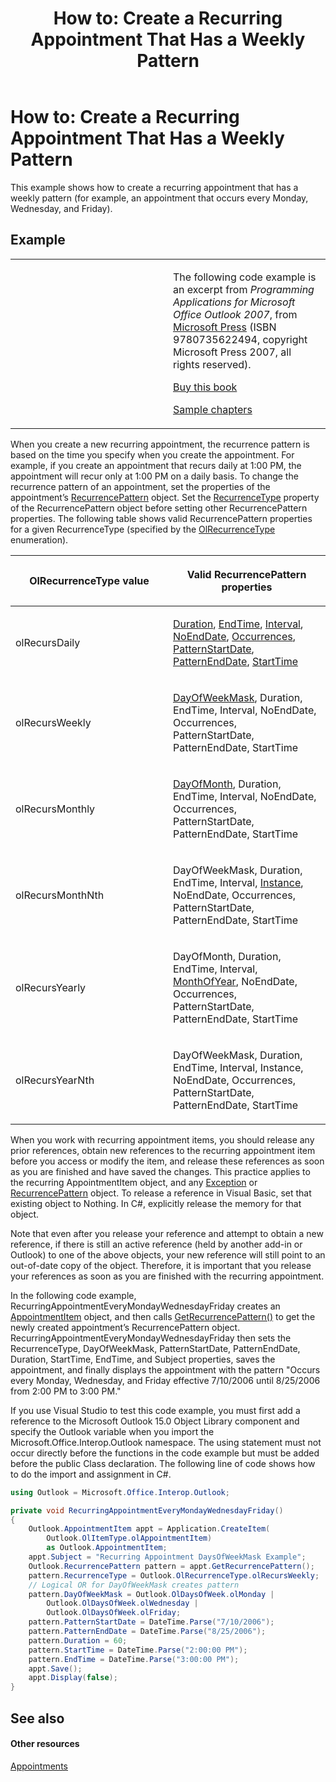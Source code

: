 ﻿---
title: 'How to: Create a Recurring Appointment That Has a Weekly Pattern'
TOCTitle: 'How to: Create a Recurring Appointment That Has a Weekly Pattern'
ms:assetid: 20b46b26-e278-451b-9e35-36683205d164
ms:mtpsurl: https://msdn.microsoft.com/en-us/library/Ff184595(v=office.15)
ms:contentKeyID: 55119810
ms.date: 07/24/2014
mtps_version: v=office.15
dev_langs:
- csharp
---

# How to: Create a Recurring Appointment That Has a Weekly Pattern

This example shows how to create a recurring appointment that has a weekly pattern (for example, an appointment that occurs every Monday, Wednesday, and Friday).

## Example

<table>
<colgroup>
<col style="width: 50%" />
<col style="width: 50%" />
</colgroup>
<tbody>
<tr class="odd">
<td><p></p></td>
<td><p>The following code example is an excerpt from <em>Programming Applications for Microsoft Office Outlook 2007</em>, from <a href="http://www.microsoft.com/learning/books/default.mspx">Microsoft Press</a> (ISBN 9780735622494, copyright Microsoft Press 2007, all rights reserved).</p>
<p><a href="http://www.amazon.com/gp/product/0735622493?ie=utf8%26tag=msmsdn-20%26linkcode=as2%26camp=1789%26creative=9325%26creativeasin=0735622493">Buy this book</a></p>
<p><a href="https://msdn.microsoft.com/en-us/library/cc513844(v=office.15)">Sample chapters</a></p></td>
</tr>
</tbody>
</table>


When you create a new recurring appointment, the recurrence pattern is based on the time you specify when you create the appointment. For example, if you create an appointment that recurs daily at 1:00 PM, the appointment will recur only at 1:00 PM on a daily basis. To change the recurrence pattern of an appointment, set the properties of the appointment’s [RecurrencePattern](https://msdn.microsoft.com/en-us/library/bb608903\(v=office.15\)) object. Set the [RecurrenceType](https://msdn.microsoft.com/en-us/library/bb623463\(v=office.15\)) property of the RecurrencePattern object before setting other RecurrencePattern properties. The following table shows valid RecurrencePattern properties for a given RecurrenceType (specified by the [OlRecurrenceType](https://msdn.microsoft.com/en-us/library/bb647129\(v=office.15\)) enumeration).

<table>
<colgroup>
<col style="width: 50%" />
<col style="width: 50%" />
</colgroup>
<thead>
<tr class="header">
<th><p>OlRecurrenceType value</p></th>
<th><p>Valid RecurrencePattern properties</p></th>
</tr>
</thead>
<tbody>
<tr class="odd">
<td><p>olRecursDaily</p></td>
<td><p><a href="https://msdn.microsoft.com/en-us/library/bb644889(v=office.15)">Duration</a>, <a href="https://msdn.microsoft.com/en-us/library/bb644544(v=office.15)">EndTime</a>, <a href="https://msdn.microsoft.com/en-us/library/bb624287(v=office.15)">Interval</a>, <a href="https://msdn.microsoft.com/en-us/library/bb646849(v=office.15)">NoEndDate</a>, <a href="https://msdn.microsoft.com/en-us/library/bb611303(v=office.15)">Occurrences</a>, <a href="https://msdn.microsoft.com/en-us/library/bb624492(v=office.15)">PatternStartDate</a>, <a href="https://msdn.microsoft.com/en-us/library/bb609279(v=office.15)">PatternEndDate</a>, <a href="https://msdn.microsoft.com/en-us/library/bb646324(v=office.15)">StartTime</a></p></td>
</tr>
<tr class="even">
<td><p>olRecursWeekly</p></td>
<td><p><a href="https://msdn.microsoft.com/en-us/library/bb609163(v=office.15)">DayOfWeekMask</a>, Duration, EndTime, Interval, NoEndDate, Occurrences, PatternStartDate, PatternEndDate, StartTime</p></td>
</tr>
<tr class="odd">
<td><p>olRecursMonthly</p></td>
<td><p><a href="https://msdn.microsoft.com/en-us/library/bb622604(v=office.15)">DayOfMonth</a>, Duration, EndTime, Interval, NoEndDate, Occurrences, PatternStartDate, PatternEndDate, StartTime</p></td>
</tr>
<tr class="even">
<td><p>olRecursMonthNth</p></td>
<td><p>DayOfWeekMask, Duration, EndTime, Interval, <a href="https://msdn.microsoft.com/en-us/library/bb645269(v=office.15)">Instance</a>, NoEndDate, Occurrences, PatternStartDate, PatternEndDate, StartTime</p></td>
</tr>
<tr class="odd">
<td><p>olRecursYearly</p></td>
<td><p>DayOfMonth, Duration, EndTime, Interval, <a href="https://msdn.microsoft.com/en-us/library/bb610515(v=office.15)">MonthOfYear</a>, NoEndDate, Occurrences, PatternStartDate, PatternEndDate, StartTime</p></td>
</tr>
<tr class="even">
<td><p>olRecursYearNth</p></td>
<td><p>DayOfWeekMask, Duration, EndTime, Interval, Instance, NoEndDate, Occurrences, PatternStartDate, PatternEndDate, StartTime</p></td>
</tr>
</tbody>
</table>


When you work with recurring appointment items, you should release any prior references, obtain new references to the recurring appointment item before you access or modify the item, and release these references as soon as you are finished and have saved the changes. This practice applies to the recurring AppointmentItem object, and any [Exception](https://msdn.microsoft.com/en-us/library/bb610440\(v=office.15\)) or [RecurrencePattern](https://msdn.microsoft.com/en-us/library/bb608903\(v=office.15\)) object. To release a reference in Visual Basic, set that existing object to Nothing. In C\#, explicitly release the memory for that object.

Note that even after you release your reference and attempt to obtain a new reference, if there is still an active reference (held by another add-in or Outlook) to one of the above objects, your new reference will still point to an out-of-date copy of the object. Therefore, it is important that you release your references as soon as you are finished with the recurring appointment.

In the following code example, RecurringAppointmentEveryMondayWednesdayFriday creates an [AppointmentItem](https://msdn.microsoft.com/en-us/library/bb645611\(v=office.15\)) object, and then calls [GetRecurrencePattern()](https://msdn.microsoft.com/en-us/library/bb652582\(v=office.15\)) to get the newly created appointment’s RecurrencePattern object. RecurringAppointmentEveryMondayWednesdayFriday then sets the RecurrenceType, DayOfWeekMask, PatternStartDate, PatternEndDate, Duration, StartTime, EndTime, and Subject properties, saves the appointment, and finally displays the appointment with the pattern "Occurs every Monday, Wednesday, and Friday effective 7/10/2006 until 8/25/2006 from 2:00 PM to 3:00 PM."

If you use Visual Studio to test this code example, you must first add a reference to the Microsoft Outlook 15.0 Object Library component and specify the Outlook variable when you import the Microsoft.Office.Interop.Outlook namespace. The using statement must not occur directly before the functions in the code example but must be added before the public Class declaration. The following line of code shows how to do the import and assignment in C\#.

``` csharp
using Outlook = Microsoft.Office.Interop.Outlook;
```

``` csharp
private void RecurringAppointmentEveryMondayWednesdayFriday()
{
    Outlook.AppointmentItem appt = Application.CreateItem(
        Outlook.OlItemType.olAppointmentItem)
        as Outlook.AppointmentItem;
    appt.Subject = "Recurring Appointment DaysOfWeekMask Example";
    Outlook.RecurrencePattern pattern = appt.GetRecurrencePattern();
    pattern.RecurrenceType = Outlook.OlRecurrenceType.olRecursWeekly;
    // Logical OR for DayOfWeekMask creates pattern
    pattern.DayOfWeekMask = Outlook.OlDaysOfWeek.olMonday |
        Outlook.OlDaysOfWeek.olWednesday |
        Outlook.OlDaysOfWeek.olFriday;
    pattern.PatternStartDate = DateTime.Parse("7/10/2006");
    pattern.PatternEndDate = DateTime.Parse("8/25/2006");
    pattern.Duration = 60;
    pattern.StartTime = DateTime.Parse("2:00:00 PM");
    pattern.EndTime = DateTime.Parse("3:00:00 PM");
    appt.Save();
    appt.Display(false);
}
```

## See also

#### Other resources

[Appointments](appointments.md)

